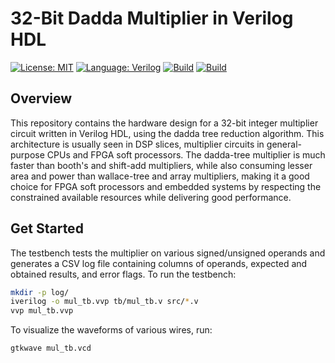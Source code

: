 # 32-Bit Dadda Multiplier in Verilog HDL
[![License: MIT](https://img.shields.io/badge/License-MIT-yellow.svg)](LICENSE)
[![Language: Verilog](https://img.shields.io/badge/Language-Verilog-blue)]()
[![Build](https://img.shields.io/badge/Simulation-Successful-green)]()
[![Build](https://img.shields.io/badge/Hardware-Pending-yellow)]()
## Overview
This repository contains the hardware design for a 32-bit integer multiplier circuit written in Verilog HDL, using the dadda tree reduction algorithm. This architecture is usually seen in DSP slices, multiplier circuits in general-purpose CPUs and FPGA soft processors. The dadda-tree multiplier is much faster than booth's and shift-add multipliers, while also consuming lesser area and power than wallace-tree and array multipliers, making it a good choice for FPGA soft processors and embedded systems by respecting the constrained available resources while delivering good performance.
## Get Started
The testbench tests the multiplier on various signed/unsigned operands and generates a CSV log file containing columns of operands, expected and obtained results, and error flags. To run the testbench:
```bash
mkdir -p log/
iverilog -o mul_tb.vvp tb/mul_tb.v src/*.v
vvp mul_tb.vvp
```
To visualize the waveforms of various wires, run:
```bash
gtkwave mul_tb.vcd
```